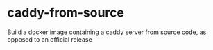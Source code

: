 # caddy-from-source
Build a docker image containing a caddy server from source code, as opposed to an official release
